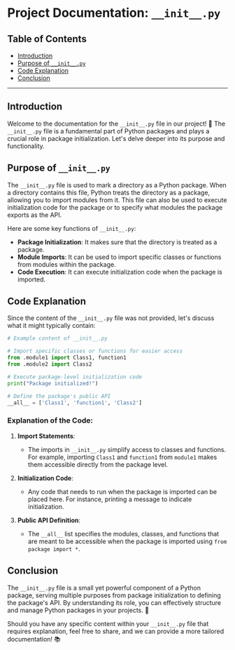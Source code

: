 # Project Documentation: `__init__.py`

## Table of Contents
- [Introduction](#introduction)
- [Purpose of `__init__.py`](#purpose-of-initpy)
- [Code Explanation](#code-explanation)
- [Conclusion](#conclusion)

---

## Introduction
Welcome to the documentation for the `__init__.py` file in our project! 🎉 The `__init__.py` file is a fundamental part of Python packages and plays a crucial role in package initialization. Let's delve deeper into its purpose and functionality.

## Purpose of `__init__.py`
The `__init__.py` file is used to mark a directory as a Python package. When a directory contains this file, Python treats the directory as a package, allowing you to import modules from it. This file can also be used to execute initialization code for the package or to specify what modules the package exports as the API.

Here are some key functions of `__init__.py`:

- **Package Initialization**: It makes sure that the directory is treated as a package.
- **Module Imports**: It can be used to import specific classes or functions from modules within the package.
- **Code Execution**: It can execute initialization code when the package is imported.

## Code Explanation
Since the content of the `__init__.py` file was not provided, let's discuss what it might typically contain:

```python
# Example content of __init__.py

# Import specific classes or functions for easier access
from .module1 import Class1, function1
from .module2 import Class2

# Execute package-level initialization code
print("Package initialized!")

# Define the package's public API
__all__ = ['Class1', 'function1', 'Class2']
```

### Explanation of the Code:

1. **Import Statements**: 
   - The imports in `__init__.py` simplify access to classes and functions. For example, importing `Class1` and `function1` from `module1` makes them accessible directly from the package level.

2. **Initialization Code**:
   - Any code that needs to run when the package is imported can be placed here. For instance, printing a message to indicate initialization.

3. **Public API Definition**:
   - The `__all__` list specifies the modules, classes, and functions that are meant to be accessible when the package is imported using `from package import *`.

## Conclusion
The `__init__.py` file is a small yet powerful component of a Python package, serving multiple purposes from package initialization to defining the package's API. By understanding its role, you can effectively structure and manage Python packages in your projects. 🚀

Should you have any specific content within your `__init__.py` file that requires explanation, feel free to share, and we can provide a more tailored documentation! 📚